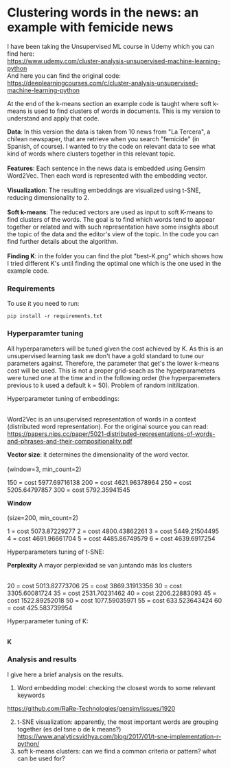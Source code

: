 # Clustering words in the news: an example with femicide news

I have been taking the Unsupervised ML course in Udemy which you can find here:<br>
https://www.udemy.com/cluster-analysis-unsupervised-machine-learning-python <br>
And here you can find the original code:<br>
https://deeplearningcourses.com/c/cluster-analysis-unsupervised-machine-learning-python

At the end of the k-means section an example code is taught where soft k-means is used to find clusters of words in documents. This is my version to understand and apply that code.

<b>Data</b>: In this version the data is taken from 10 news from "La Tercera", a chilean newspaper, that are retrieve when you search "femicide" (in Spanish, of course). I wanted to try the code on relevant data to see what kind of words where clusters together in this relevant topic. <br><br>
<b>Features</b>: Each sentence in the news data is embedded using Gensim Word2Vec. Then each word is represented with the embedding vector.<br><br>
<b>Visualization</b>: The resulting embeddings are visualized using t-SNE, reducing dimensionality to 2.<br><br>
<b>Soft k-means</b>: The reduced vectors are used as input to soft K-means to find clusters of the words. The goal is to find which words tend to appear together or related and with such representation have some insights about the topic of the data and the editor's view of the topic. In the code you can find further details about the algorithm.<br><br>
<b>Finding K</b>: in the folder you can find the plot "best-K.png" which shows how I tried different K's until finding the optimal one which is the one used in the example code.

### Requirements

To use it you need to run:
```
pip install -r requirements.txt
```

### Hyperparamter tuning

All hyperparameters will be tuned given the cost achieved by K. As this is an unsupervised learning task we don't have a gold standard to tune our parameters against. Therefore, the parameter that get's the lower k-means cost will be used. This is not a proper grid-seach as the hyperparameters were tuned one at the time and in the following order (the hyperparemeters previous to k used a default k = 50). Problem of random initilization.

Hyperparameter tuning of embeddings:<br><br>

Word2Vec is an unsupervised representation of words in a context (distributed word representation).
For the original source you can read: https://papers.nips.cc/paper/5021-distributed-representations-of-words-and-phrases-and-their-compositionality.pdf

<b>Vector size</b>: it determines the dimensionality of the word vector. <br><br> (window=3, min_count=2)

150 = cost 5977.69716138
200 = cost 4621.96378964
250 = cost 5205.64797857
300 = cost 5792.35941545

<b>Window</b><br><br> (size=200, min_count=2)

1 = cost 5073.87229277
2 = cost 4800.43862261
3 = cost 5449.21504495
4 = cost 4691.96661704
5 = cost 4485.86749579
6 = cost 4639.6917254

Hyperparameters tuning of t-SNE:

<b>Perplexity</b> A mayor perplexidad se van juntando más los clusters <br><br>

20 = cost 5013.82773706
25 = cost 3869.31913356
30 = cost 3305.60081724
35 = cost 2531.70231462
40 = cost 2206.22883093
45 = cost 1522.89252018
50 = cost 1077.59035971
55 = cost 633.523643424
60 = cost 425.583739954

Hyperparameter tuning of K:<br><br>

<b>K</b>

### Analysis and results

I give here a brief analysis on the results.

1) Word embedding model: checking the closest words to some relevant keywords

https://github.com/RaRe-Technologies/gensim/issues/1920

2) t-SNE visualization: apparently, the most important words are grouping together
(es del tsne o de k means?)
https://www.analyticsvidhya.com/blog/2017/01/t-sne-implementation-r-python/
3) soft k-means clusters: can we find a common criteria or pattern? what can be used for?
